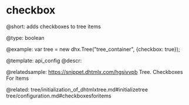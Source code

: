 checkbox
=============

@short: 
adds checkboxes to tree items




@type: boolean

@example: 
var tree = new dhx.Tree("tree_container", {checkbox: true});


@template:	api_config
@descr: 

@relatedsample: https://snippet.dhtmlx.com/hgsivvpb	Tree. Checkboxes For Items

@related: tree/initialization_of_dhtmlxtree.md#initializetree
tree/configuration.md#checkboxesforitems